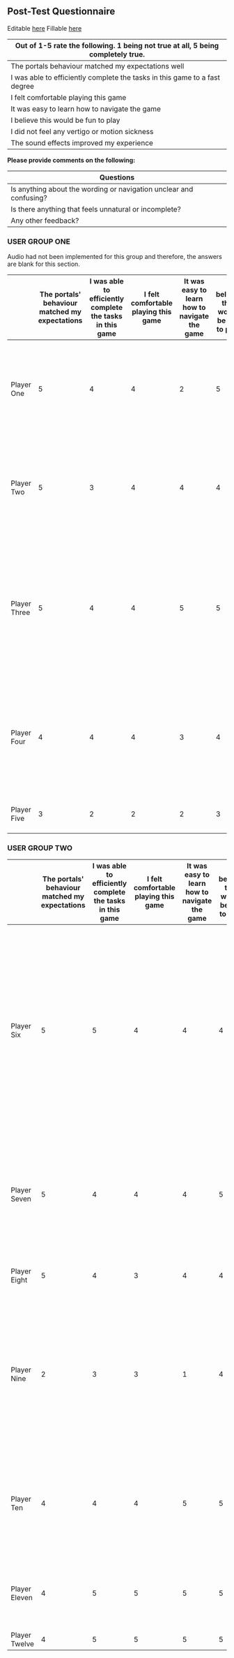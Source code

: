 ## Post-Test Questionnaire

Editable [here](https://docs.google.com/forms/d/1Zrh0I6RZziyzvvQxHpi2iskqb2CYvITNQJfPH1mYKeE/edit?usp=sharing)
Fillable [here](https://forms.gle/B6Gvjxc9wt7xRuXc8)

| Out of 1-5 rate the following. 1 being not true at all, 5 being completely true. |
| -------------------------------------------------------------------------------- |
| The portals behaviour matched my expectations well                               |
| I was able to efficiently complete the tasks in this game to a fast degree       |
| I felt comfortable playing this game                                             |
| It was easy to learn how to navigate the game                                    |
| I believe this would be fun to play                                              |
| I did not feel any vertigo or motion sickness                                    |
| The sound effects improved my experience                                         |

**Please provide comments on the following:**

| **Questions**                                                      |
| ------------------------------------------------------------------ |
| Is anything about the wording or navigation unclear and confusing? |
| Is there anything that feels unnatural or incomplete?              |
| Any other feedback?                                                |

### USER GROUP ONE

Audio had not been implemented for this group and therefore, the answers are blank for this section.

|              | The portals' behaviour matched my expectations | I was able to efficiently complete the tasks in this game | I felt comfortable playing this game | It was easy to learn how to navigate the game | I believe this would be fun to play | I did not feel any vertigo or motion sickness | The sound effects improved my experience | Is anything about the wording or navigation unclear or confusing?                                      | Is there anything that feels unnatural or incomplete?                                                                                          | Any other feedback?                                                                                                                            |
| ------------ | ---------------------------------------------- | --------------------------------------------------------- | ------------------------------------ | --------------------------------------------- | ----------------------------------- | --------------------------------------------- | ---------------------------------------- | ------------------------------------------------------------------------------------------------------ | ---------------------------------------------------------------------------------------------------------------------------------------------- | ---------------------------------------------------------------------------------------------------------------------------------------------- |
| Player One   | 5                                              | 4                                                         | 4                                    | 2                                             | 5                                   | 5                                             | -                                        | Nothing felt unclear other than working out how to initially move and rotate your player within space. | The rebound physics seemed off, but that could just be due to how fast the portal balls were moving.                                           | I really liked how the player was orientated the right way.                                                                                    |
| Player Two   | 5                                              | 3                                                         | 4                                    | 4                                             | 4                                   | 5                                             | -                                        | Nope, except the hole in the wall did not look like a hole.                                            | If you wanted to build this out, I would probably expect some form of animation for the creation of portals.                                   | Nope, good job team!                                                                                                                           |
| Player Three | 5                                              | 4                                                         | 4                                    | 5                                             | 5                                   | 5                                             | -                                        | Was not confusing.                                                                                     | The functionality seems well done, but the environment seems incomplete (e.g. more immersive or interesting environment styles would be nice). | Generally very good and interesting, definitely easy enough to get the hang of and could be quite fun as a complete game if developed further. |
| Player Four  | 4                                              | 4                                                         | 4                                    | 3                                             | 4                                   | 1                                             | -                                        | The objects weren't very distinctive and they were so large that it was hard to tell their shape.      | The dash launched me up a wall which wasn't very natural. Also I expected the movement to stop when I let go of the trackpad.                  | It was fun tho                                                                                                                                 |
| Player Five  | 3                                              | 2                                                         | 2                                    | 2                                             | 3                                   | 2                                             | -                                        | No                                                                                                     | It felt unnatural falling out of the portals                                                                                                   |                                                                                                                                                |

### USER GROUP TWO

|               | The portals' behaviour matched my expectations | I was able to efficiently complete the tasks in this game | I felt comfortable playing this game | It was easy to learn how to navigate the game | I believe this would be fun to play | I did not feel any vertigo or motion sickness | The sound effects improved my experience | Is anything about the wording or navigation unclear or confusing?                                                                                                                                                                                     | Is there anything that feels unnatural or incomplete?                                                                                                                                                                                                                                                          | Any other feedback?                                                                                                                   |
| ------------- | ---------------------------------------------- | --------------------------------------------------------- | ------------------------------------ | --------------------------------------------- | ----------------------------------- | --------------------------------------------- | ---------------------------------------- | ----------------------------------------------------------------------------------------------------------------------------------------------------------------------------------------------------------------------------------------------------- | -------------------------------------------------------------------------------------------------------------------------------------------------------------------------------------------------------------------------------------------------------------------------------------------------------------- | ------------------------------------------------------------------------------------------------------------------------------------- |
| Player Six    | 5                                              | 5                                                         | 4                                    | 4                                             | 4                                   | 2                                             | 3                                        | There wasn't much in the way of wording... navigation wise I couldn't figure out how to turn around without physically moving my body. I think its disconcerting having the observers talking to you, that was the most vertigo causing thing for me. | When I stood on the green platforms it didn't register me. Also without instructions from the observers it was unclear what the goal was. The tutorial level needs instructions (if I hadn't played portal before I would not have known how the walls worked/portals worked etc) either written or narration. |                                                                                                                                       |
| Player Seven  | 5                                              | 4                                                         | 4                                    | 4                                             | 5                                   | 2                                             | 2                                        | Nope                                                                                                                                                                                                                                                  | It felt a little unintuitive when it came to aiming the portals. However, after some practice, I think that I would have been able to get used to it.                                                                                                                                                          | I feel like I found it easier to understand because I had played portal. I'm not sure how easy it would be to understand if I hadn't. |
| Player Eight  | 5                                              | 4                                                         | 3                                    | 4                                             | 4                                   | 3                                             | 2                                        | no                                                                                                                                                                                                                                                    | Game didnt finish very responsibly after I got to green circle                                                                                                                                                                                                                                                 | Hard to select level, pointer might help                                                                                              |
| Player Nine   | 2                                              | 3                                                         | 3                                    | 1                                             | 4                                   | 4                                             | 3                                        | Wasnt sure what the blue and orange portals were initially. Also did not understand how to select the level on the menu -- e.g. help text near the menu and/or voice commands could help with this.                                                   | The parts of the game need to be explained better. How portals work, what is the objective of the game etc.                                                                                                                                                                                                    |                                                                                                                                       |
| Player Ten    | 4                                              | 4                                                         | 4                                    | 5                                             | 5                                   | 3                                             | 5                                        | Not being able to see where you are aiming made it a little bit difficult to navigate between levels                                                                                                                                                  | Maybe the delay on the green platform could be shorter, because I was wondering if I was correctly standing on it and/or I'm finishing the level                                                                                                                                                               | Moving walls or platform to make the game harder                                                                                      |
| Player Eleven | 4                                              | 5                                                         | 5                                    | 5                                             | 5                                   | 5                                             | 5                                        | Nop                                                                                                                                                                                                                                                   | Incremental rotation, one case where I felt I came out of a portal backward to the way I entered                                                                                                                                                                                                               | Nice game, 10/10                                                                                                                      |
| Player Twelve | 4                                              | 5                                                         | 5                                    | 5                                             | 5                                   | 5                                             | 4                                        | negative                                                                                                                                                                                                                                              | no                                                                                                                                                                                                                                                                                                             |
